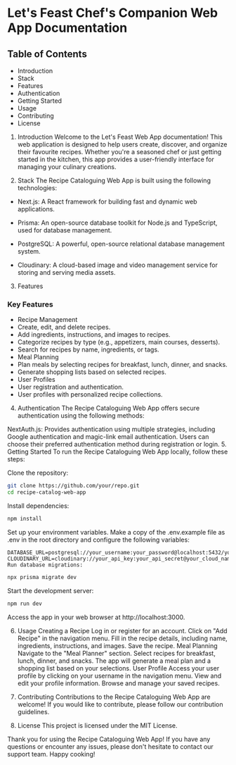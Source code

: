 # Let's Feast Chef's Companion Web App Documentation

## Table of Contents
- Introduction
- Stack
- Features
- Authentication
- Getting Started
- Usage
- Contributing
- License

1. Introduction <a name="introduction"></a>
Welcome to the Let's Feast Web App documentation! This web application is designed to help users create, discover, and organize their favourite recipes. Whether you're a seasoned chef or just getting started in the kitchen, this app provides a user-friendly interface for managing your culinary creations.

2. Stack <a name="stack"></a>
The Recipe Cataloguing Web App is built using the following technologies:

- Next.js: A React framework for building fast and dynamic web applications.

- Prisma: An open-source database toolkit for Node.js and TypeScript, used for database management.

- PostgreSQL: A powerful, open-source relational database management system.

- Cloudinary: A cloud-based image and video management service for storing and serving media assets.

3. Features <a name="features"></a>
### Key Features
- Recipe Management
- Create, edit, and delete recipes.
- Add ingredients, instructions, and images to recipes.
- Categorize recipes by type (e.g., appetizers, main courses, desserts).
- Search for recipes by name, ingredients, or tags.
- Meal Planning
- Plan meals by selecting recipes for breakfast, lunch, dinner, and snacks.
- Generate shopping lists based on selected recipes.
- User Profiles
- User registration and authentication.
- User profiles with personalized recipe collections.

4. Authentication <a name="authentication"></a>
The Recipe Cataloguing Web App offers secure authentication using the following methods:

NextAuth.js: Provides authentication using multiple strategies, including Google authentication and magic-link email authentication. Users can choose their preferred authentication method during registration or login.
5. Getting Started <a name="getting-started"></a>
To run the Recipe Cataloguing Web App locally, follow these steps:

Clone the repository:

```bash
git clone https://github.com/your/repo.git
cd recipe-catalog-web-app
```

Install dependencies:

```bash
npm install
```
Set up your environment variables. Make a copy of the .env.example file as .env in the root directory and configure the following variables:

```env
DATABASE_URL=postgresql://your_username:your_password@localhost:5432/your_database
CLOUDINARY_URL=cloudinary://your_api_key:your_api_secret@your_cloud_name
Run database migrations:
```

```bash
npx prisma migrate dev
```

Start the development server:
```bash
npm run dev
```

Access the app in your web browser at http://localhost:3000.

6. Usage <a name="usage"></a>
Creating a Recipe
Log in or register for an account.
Click on "Add Recipe" in the navigation menu.
Fill in the recipe details, including name, ingredients, instructions, and images.
Save the recipe.
Meal Planning
Navigate to the "Meal Planner" section.
Select recipes for breakfast, lunch, dinner, and snacks.
The app will generate a meal plan and a shopping list based on your selections.
User Profile
Access your user profile by clicking on your username in the navigation menu.
View and edit your profile information.
Browse and manage your saved recipes.

8. Contributing <a name="contributing"></a>
Contributions to the Recipe Cataloguing Web App are welcome! If you would like to contribute, please follow our contribution guidelines.

9. License <a name="license"></a>
This project is licensed under the MIT License.

Thank you for using the Recipe Cataloguing Web App! If you have any questions or encounter any issues, please don't hesitate to contact our support team. Happy cooking!
